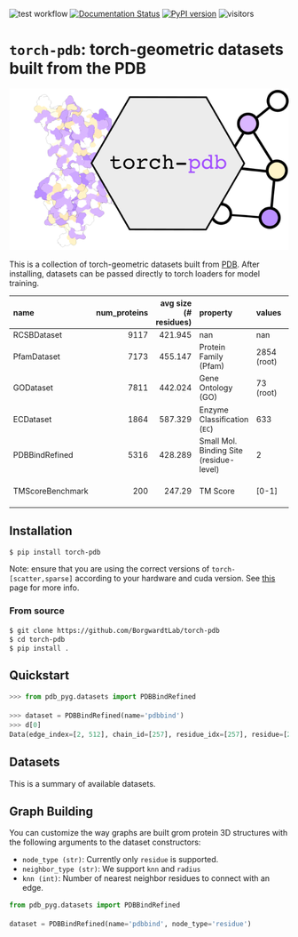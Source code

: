 [pypi-img]: https://img.shields.io/pypi/v/torch-pdb

[pypi-url]: https://pypi.org/project/torch-pdb

![test workflow](https://github.com/BorgwardtLab/torch-pdb/actions/workflows/build.yml/badge.svg)
[![Documentation Status](https://readthedocs.org/projects/torch-pdb/badge/?version=latest)](https://torch-pdb.readthedocs.io/en/latest/?badge=latest)
[![PyPI version][pypi-img]][pypi-url]
![visitors](https://visitor-badge.glitch.me/badge?page_id=BorgwardtLab.torch-pdb)


# `torch-pdb`: torch-geometric datasets built from the PDB

![](images/torch-pdb.png)

This is a collection of torch-geometric datasets built from [PDB](https://www.rcsb.org/).
After installing, datasets can be passed directly to torch loaders for model training.


| name             |   num_proteins |   avg size (# residues) | property                                | values      | type                      |
|:-----------------|---------------:|------------------------:|:----------------------------------------|:------------|:--------------------------|
| RCSBDataset      |           9117 |                 421.945 | nan                                     | nan         | nan                       |
| PfamDataset      |           7173 |                 455.147 | Protein Family (Pfam)                   | 2854 (root) | Categorical, Hierarchical |
| GODataset        |           7811 |                 442.024 | Gene Ontology (GO)                      | 73 (root)   | Categorical, Hierarchical |
| ECDataset        |           1864 |                 587.329 | Enzyme Classification (`EC`)            | 633         | Categorical               |
| PDBBindRefined   |           5316 |                 428.289 | Small Mol. Binding Site (residue-level) | 2           | Binary                    |
| TMScoreBenchmark |            200 |                 247.29  | TM Score                                | [0-1]       | Real-valued, Pairwise     |



## Installation


```
$ pip install torch-pdb
```

Note: ensure that you are using the correct versions of `torch-[scatter,sparse]` according to your hardware and cuda version. See [this](https://pytorch-geometric.readthedocs.io/en/latest/notes/installation.html#installation-via-pip-wheels) page for more info.


### From source

```
$ git clone https://github.com/BorgwardtLab/torch-pdb
$ cd torch-pdb
$ pip install .
```

## Quickstart


```python
>>> from pdb_pyg.datasets import PDBBindRefined

>>> dataset = PDBBindRefined(name='pdbbind')
>>> d[0]
Data(edge_index=[2, 512], chain_id=[257], residue_idx=[257], residue=[257], residue_name=[257], residue_number=[257], residue_position=[257], coord=[257, 3], aa_idx=[257, 553], bond_type=[512], num_nodes=257, datapath='/tmp/var/test/raw/6ugp/6ugp_protein.pdb', name='6ugp')
```

## Datasets

This is a summary of available datasets.


## Graph Building

You can customize the way graphs are built grom protein 3D structures with the following arguments to the dataset constructors:


*  `node_type (str)`: Currently only `residue` is supported.
*  `neighbor_type (str)`: We support `knn` and `radius`
*  `knn (int)`: Number of nearest neighbor residues to connect with an edge.


```python
from pdb_pyg.datasets import PDBBindRefined

dataset = PDBBindRefined(name='pdbbind', node_type='residue')
```
